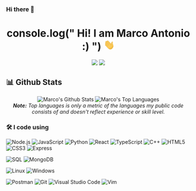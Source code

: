 ### Hi there 👋
<h1 align="center">
  console.log(" Hi! I am Marco Antonio :) ")
  <img width="30px" src="https://github.com/SatYu26/SatYu26/raw/master/Assets/Hi.gif"/>
</h1>

<p align="center">   
  <a href="https://Marco_Antonio_Rosas_Barcenas@hotmail.com" target="_blank"><img src="https://img.shields.io/badge/-Email-0D1117?style=for-the-badge&logo=gmail&logoColor=3859BD"></a>
  <a href="https://www.linkedin.com/in/marco-antonio-rosas-barcenas-b79488211" target="_blank"><img src="https://img.shields.io/badge/-LinkedIn-0D1117?style=for-the-badge&logo=linkedin&logoColor=3859BD"></a>
</p>
<!--
<img src="https://mridul2820.github.io/github-assets/assets/gif/coding.gif" min-width="250px" max-width="250px" width="250px" align="right" alt="programming.png">

<p align="left">
    <h2>👨🏽‍💻 About me</h2>
    🤤 Tech passionate and Software Engineering Student at the final stage of training. 
    <br/>
    🤓 I am currently looking to do a professional internship with the possibility of relocation.
    <br/> 
    🤩 I am passionate about everything related to technology and innovation. 
    <br/> 
    💡 Learning and growing personally / professionally are part of my nature.
    <br/>
    🚀 I think that technology is a powerful tool to improve the world and humanity. That's why I am so passionate about it and it drives me to face challenges to solve real problems.
</p>
-->
<h2>📊 Github Stats</h2>

<div>
  <div align="center">
    <img alt="Marco's Github Stats" src="https://github-readme-stats.vercel.app/api?username=Antonio152&show_icons=true&include_all_commits=true&count_private=true&theme=tokyonight&hide_border=true&bg_color=0D1117&title_color=3859BD&icon_color=3859BD" height="180"/>
    <img alt="Marco's Top Languages" src="https://github-readme-stats.vercel.app/api/top-langs/?username=Antonio152&langs_count=10&layout=compact&theme=tokyonight&hide_border=true&bg_color=0D1117&title_color=3859BD&icon_color=3859BD" height="180"/>
    <br/>
    <i><b>Note:</b> Top languages is only a metric of the languages my public code consists of and doesn't reflect experience or skill level.</i>
  </div>
  <!--
  <div>
  <img align="center" width="500px" src="https://github-readme-stats.vercel.app/api/wakatime?username=Antonio152&layout=compact&langs_count=10&hide_title=true&hide_border=true&text_color=fff&bg_color=333399,333399,333399,833ab4,c13584,c13584" alt="Marco's Wakatime"/>
  <div>  -->
</div>

### 🛠 I code using

![Node.js](https://img.shields.io/badge/-Node.js-05122A?&logo=node.js)
![JavaScript](https://img.shields.io/badge/-JavaScript-05122A?&logo=JavaScript)
![Python](https://img.shields.io/badge/-Python-05122A?&logo=Python)
![React](https://img.shields.io/badge/-React-05122A?&logo=React)
![TypeScript](https://img.shields.io/badge/-TypeScript-05122A?&logo=TypeScript)
![C++](https://img.shields.io/badge/-C++-0D1117?style=rounded-square&logo=cplusplus)
![HTML5](https://img.shields.io/badge/-HTML5-0D1117?style=rounded-square&logo=html5)
![CSS3](https://img.shields.io/badge/-CSS3-0D1117?style=rounded-square&logo=css3)
![Express](https://img.shields.io/badge/Express-0D1117.svg?style=rounded-square&logo=express)

![SQL](https://img.shields.io/badge/-SQL-05122A?&logo=MySQL)
![MongoDB](https://img.shields.io/badge/-MongoDB-05122A?style=flat&logo=MongoDB)

![Linux](https://img.shields.io/badge/-Linux-05122A?&logo=Linux)
![Windows](https://img.shields.io/badge/-Windows-0D1117?style=rounded-square&logo=windows)

![Postman](https://img.shields.io/badge/Postman-0D1117.svg?style=rounded-square&logo=postman)
![Git](https://img.shields.io/badge/-Git-05122A?style=flat&logo=git)
![Visual Studio Code](https://img.shields.io/badge/-VS%20Code-05122A?style=flat&logo=visual-studio-code&logoColor=007ACC)
![Vim](https://img.shields.io/badge/-VIM-05122A?style=flat&logo=neovim)
<!--
**Antonio152/Antonio152** is a ✨ _special_ ✨ repository because its `README.md` (this file) appears on your GitHub profile.

Here are some ideas to get you started:

- 🔭 I’m currently working on ...
- 🌱 I’m currently learning ...
- 👯 I’m looking to collaborate on ...
- 🤔 I’m looking for help with ...
- 💬 Ask me about ...
- 📫 How to reach me: ...
- 😄 Pronouns: ...
- ⚡ Fun fact: ...
-->
